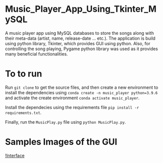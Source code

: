 # Music_Player_App_Using_Tkinter_MySQL

A music player app using MySQL databases to store the songs along with their meta-data (artist, name, release-date ... etc.). The application is build using python library, Tkinter, which provides GUI using python. Also, for controlling the song playing, Pygame python library was used as it provides many beneficial functionalities.

# To to run

Run `git clone` to get the source files, and then create a new environment to install the dependencies using `conda create -n music_player python=3.9.6` and activate the create environment `conda activate music_player`.

Install the dependecies using the requirements file `pip install -r requirements.txt`.

Finally, run the `MusicPlay.py` file using `python MusicPlay.py`.

# Samples Images of the GUI

[!Interface](https://github.com/ahmedheakl/Music_Player_App_Using_Tkinter_MySQL/blob/main/sample_imgs/interface.png)
